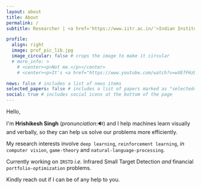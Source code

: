 ```yaml
---
layout: about
title: About
permalink: /
subtitle: Researcher | <a href='https://www.iitr.ac.in/'>Indian Institute of Technology - Roorkee</a>

profile:
  align: right
  image: prof_pic_lib.jpg
  image_circular: false # crops the image to make it circular
  # more_info: >
    # <center><p>Not me.</p></center>
    # <center><p>It's <a href="https://www.youtube.com/watch?v=wVEfFHzUby0">TARS</a>.</p></center>

news: false # includes a list of news items
selected_papers: false # includes a list of papers marked as "selected={true}"
social: true # includes social icons at the bottom of the page
---
```


Hello,

I'm **Hrishikesh Singh** <span onclick="document.getElementById('pronunciation').play()" style="cursor: pointer;"> (*pronunciation*:🔊) </span> and I help machines learn visually and verbally, so they can help us solve our problems more efficiently.

My research interests involve `deep learning`, `reinforcement learning`, *in* `computer vision`, `game-theory` and `natural-language-processing`.

Currently working on `IRSTD` *i.e.* Infrared Small Target Detection *and* financial `portfolio-optimization` problems. 

Kindly reach out if I can be of any help to you. 

<audio id="pronunciation">
  <source src="assets/audio/name.mp3" type="audio/mpeg">
  Your browser does not support the audio element.
</audio>

<br>


<!-- 

<head>
    <meta charset="UTF-8">
    <meta name="viewport" content="width=device-width, initial-scale=1.0">
    <title>Handwritten Text Example</title>
    <link href="https://fonts.googleapis.com/css2?family=The+Girl+Next+Door&display=swap" rel="stylesheet">
    <style>
        .handwriting {
            font-family: 'The Girl Next Door', cursive;
            font-size: 1.5em;
            line-height: 1.6;
            margin: 20px;
            white-space: pre-wrap; /* Preserves whitespace and line breaks */
            font-weight: 550; /* Adjust the font weight here */
        }
        .highlight {
            color: darkblue;
            font-weight: bold; /* Keeps highlighted text bold */
        }
    </style>
</head>

<body>
<div class="handwriting">

Hi there,

I'm working at the crossroads of helping machines learn visually and verbally, so they can help us solve our problems more efficiently.

My research interests involve <span class="highlight">deep learning</span>, <span class="highlight">reinforcement learning</span>, and <span class="highlight">computer vision</span> in GIS and finance.

Kindly reach out if I can be of any help to you.

</div>
</body>





 -->




<!-- <style>
    .quote {
        font-family: 'Lucida', monospace;
        font-size: 14px;
        line-height: 1.3;
        margin-bottom: 10px;
    }
</style> -->




<!-- 
<div class="paragraph">
    <p>Hi there👋🏻,</p>
    <p>I'm working at the crossroads of helping machines learn visually and verbally so they can help us solve our problems more efficiently.</p>
    <p>My research interests involves ``
    <p>Kindly reach out if I can be of any service to you.</p>
    <p>and yeah, here's a quote 👇🏻.</p>
</div> 
-->

<!-- <br> -->

<!-- ---

<div class="quote">
    <p><em>"The <b>Internet</b> is <b>self-destructing paper</b>. A place where anything written is soon destroyed by rapacious competition and the only preservation is to forever copy writing from sheet to sheet faster than they can burn.</em></p>
    <p><em>If it’s <b>worth writing</b>, it’s <b>worth keeping</b>. If it can be kept, it might be worth writing.</em></p>
    <p><em>If you store your writing on a third party site like Blogger, LiveJournal or even on your own site, but in the complex format used by blog/wiki software du jour you will lose it forever as soon as hypersonic wings of Internet labor flows direct people’s energies elsewhere.</em></p>
    <p><em>For most information published on the Internet, perhaps that is not a moment too soon, but how can the muse of originality soar when immolating transience brushes every feather?"</em></p>
    <p>--<a href="https://en.wikipedia.org/wiki/Julian_Assange"><strong><em>Julian Assange</em></strong></a> (“Self destructing paper”, 2006-12-05)</p>
</div>

---  -->
